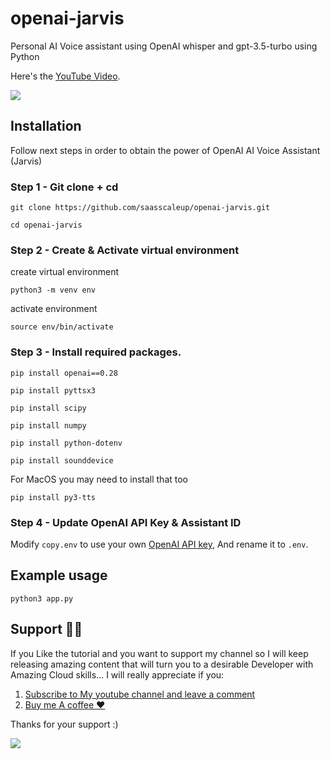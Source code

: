 # openai-jarvis
Personal AI Voice assistant using OpenAI whisper and gpt-3.5-turbo using Python

Here's the [YouTube Video](https://youtu.be/ROsb_73EpzE).

<a href="https://www.buymeacoffee.com/scaleupsaas"><img src="https://img.buymeacoffee.com/button-api/?text=Buy me a coffee&emoji=&slug=scaleupsaas&button_colour=FFDD00&font_colour=000000&font_family=Cookie&outline_colour=000000&coffee_colour=ffffff" /></a>

## Installation

Follow next steps in order to obtain the power of OpenAI AI Voice Assistant (Jarvis)

### Step 1 - Git clone + cd

```
git clone https://github.com/saasscaleup/openai-jarvis.git
```

```
cd openai-jarvis
```
### Step 2 - Create & Activate virtual environment  

create virtual environment

```
python3 -m venv env
```

activate environment

```
source env/bin/activate
```

### Step 3 - Install required packages.

```
pip install openai==0.28
```
```
pip install pyttsx3
```
```
pip install scipy
```
```
pip install numpy
```
```
pip install python-dotenv
```
```
pip install sounddevice
```

For MacOS you may need to install that too
```
pip install py3-tts
```

### Step 4 - Update OpenAI API Key & Assistant ID

Modify `copy.env` to use your own [OpenAI API key](https://platform.openai.com/account/api-keys), And rename it to `.env`.

## Example usage

```
python3 app.py
```

## Support 🙏😃

If you Like the tutorial and you want to support my channel so I will keep releasing amazing content that will turn you to a desirable Developer with Amazing Cloud skills... I will really appreciate if you:

1.  [Subscribe to My youtube channel and leave a comment](http://www.youtube.com/@ScaleUpSaaS?sub_confirmation=1)
2.  [Buy me A coffee ❤️ ](https://www.buymeacoffee.com/scaleupsaas)

Thanks for your support :)

<a href="https://www.buymeacoffee.com/scaleupsaas"><img src="https://img.buymeacoffee.com/button-api/?text=Buy me a coffee&emoji=&slug=scaleupsaas&button_colour=FFDD00&font_colour=000000&font_family=Cookie&outline_colour=000000&coffee_colour=ffffff" /></a>
